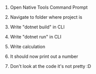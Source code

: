 1. Open Native Tools Command Prompt
2. Navigate to folder where project is
3. Write "dotnet build" in CLI
4. Write "dotnet run" in CLI
5. Write calculation
6. It should now print out a number

7. Don't look at the code it's not pretty :D
